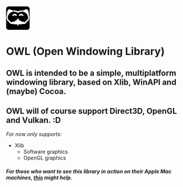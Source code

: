 ![OWL Logo](logo.png)
# OWL (Open Windowing Library)
## OWL is intended to be a simple, multiplatform windowing library, based on Xlib, WinAPI and (maybe) Cocoa.
## OWL will of course support Direct3D, OpenGL and Vulkan. :D

*For now only supports:*
- Xlib
	- Software graphics
	- OpenGL graphics

#### *For those who want to see this library in action on their Apple Mac machines, [this](https://support.apple.com/en-us/HT201341) might help.*
